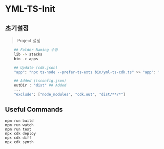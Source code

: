 # YML-TS-Init

## 초기설정

> Project 설정

```sh
    ## Folder Naming 수정
    lib -> stacks
    bin -> apps

    ## Update (cdk.json)
    "app": "npx ts-node --prefer-ts-exts bin/yml-ts-cdk.ts" >> "app": "npx ts-node --prefer-ts-exts apps/yml-ts-cdk.ts",

    ## Added (tsconfig.json)
    outDir : "dist" ## Added
    ...
    "exclude": ["node_modules", "cdk.out", "dist/**/*"]

```

## Useful Commands

```
npm run build
npm run watch
npm run test
npx cdk deploy
npx cdk diff
npx cdk synth
```
